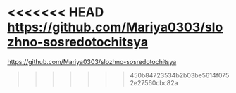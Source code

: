 <<<<<<< HEAD
https://github.com/Mariya0303/slozhno-sosredotochitsya
=======
https://github.com/Mariya0303/slozhno-sosredotochitsya
>>>>>>> 450b84723534b2b03be5614f0752e27560cbc82a
